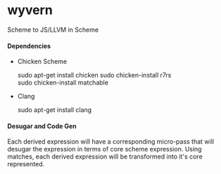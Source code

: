 # wyvern
Scheme to JS/LLVM in Scheme

#### Dependencies 
- Chicken Scheme

	sudo apt-get install chicken
	sudo chicken-install r7rs	 
	sudo chicken-install matchable

- Clang

	sudo apt-get install clang


#### Desugar and Code Gen
Each derived expression will have a corresponding micro-pass that will desugar the expression in terms of core scheme expression. Using matches, each derived expression will be transformed into it's core represented.


